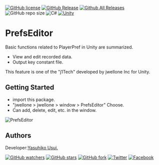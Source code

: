 [![GitHub license](https://img.shields.io/github/license/jwellone/PrefsEditor.svg?style=plastic)](https://github.com/jwellone/PrefsEditor/blob/main/LICENSE)
[![GitHub Release](https://img.shields.io/github/v/release/jwellone/PrefsEditor.svg?style=plastic)](https://GitHub.com/jwellone/PrefsEditor/releases/latest)
[![Github All Releases](https://img.shields.io/github/downloads/jwellone/PrefsEditor/total?color=blue&style=plastic)](https://GitHub.com/jwellone/PrefsEditor/releases)
![GitHub repo size](https://img.shields.io/github/repo-size/jwellone/PrefsEditor?label=size&style=plastic)
![C#](https://img.shields.io/badge/C%23-239120?logo=c-sharp&style=plastic)
[![Unity](https://img.shields.io/badge/Unity-100000?logo=unity&style=plastic)](https://unity.com)


# PrefsEditor
Basic functions related to PlayerPref in Unity are summarized.
- View and edit recorded data.
- Output key constant file.

This feature is one of the "j1Tech" developed by jwellone Inc for Unity.

## Getting Started
- import this package.
- "jwellone > jwellone > window > PrefsEditor" Choose.
- Can add, delete, edit, etc. in the window.

![PrefsEditor](https://github.com/jwellone/PrefsEditor/assets/85072161/8296e2a8-3ee2-4854-aeb1-a2295d16d8e9)

## Authors
Developer:[Yasuhiko Usui.](https://github.com/UsuiYasuhiko-jw1)

[![GitHub watchers](https://img.shields.io/github/watchers/jwellone/PrefsEditor.svg?style=social&label=Watch)](https://GitHub.com/jwellone/PrefsEditor/watchers/)
[![GitHub stars](https://img.shields.io/github/stars/jwellone/PrefsEditor.svg?style=social&label=Stars)](https://GitHub.com/jwellone/PrefsEditor/stargazers)
[![GitHub fork](https://img.shields.io/github/forks/jwellone/PrefsEditor.svg?style=social&label=Fork)](https://GitHub.com/jwellone/PrefsEditor/network/members)
[![Twitter](https://img.shields.io/twitter/follow/jwellone?label=Twitter&logo=twitter&style=social)](http://twitter.com/jwellone)
[![Facebook](https://img.shields.io/badge/Facebook-1877F2?style=for-the-badge&logo=facebook&logoColor=white&style=plastic)](https://www.facebook.com/jwellone)
